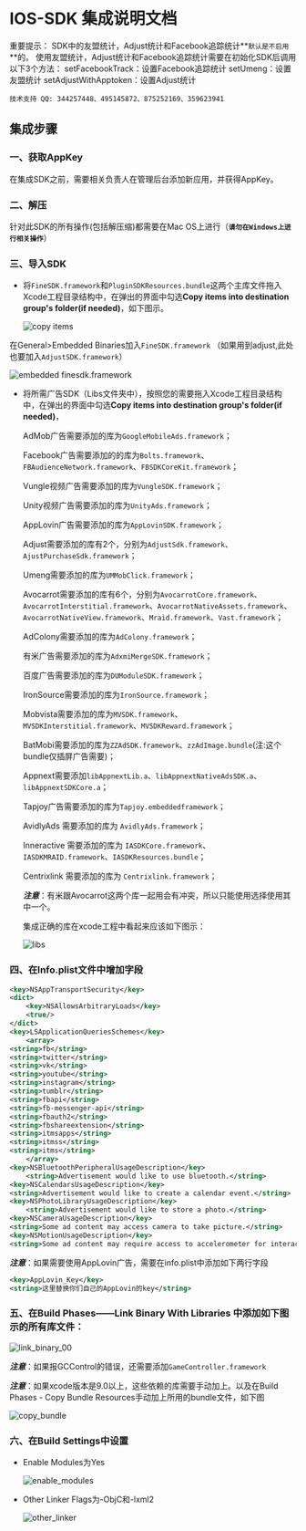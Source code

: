# IOS-SDK 集成说明文档

重要提示：
SDK中的友盟统计，Adjust统计和Facebook追踪统计**`默认是不启用`**的。
使用友盟统计，Adjust统计和Facebook追踪统计需要在初始化SDK后调用以下3个方法：
setFacebookTrack：设置Facebook追踪统计
setUmeng：设置友盟统计
setAdjustWithApptoken：设置Adjust统计

	技术支持 QQ: 344257448、495145872、875252169、359623941

## 集成步骤

### 一、获取AppKey
在集成SDK之前，需要相关负责人在管理后台添加新应用，并获得AppKey。

### 二、解压
针对此SDK的所有操作(包括解压缩)都需要在Mac OS上进行（**`请勿在Windows上进行相关操作`**）

### 三、导入SDK
* 将`FineSDK.framework`和`PluginSDKResources.bundle`这两个主库文件拖入Xcode工程目录结构中，在弹出的界面中勾选**Copy items into destination group's folder(if needed)**，如下图示。
  
  ![copy items](https://coding.net/u/yeahyf/p/SDKGuide_iOS/git/raw/master/doc/doc_pic/copy_items.png)

 在General\>Embedded Binaries加入`FineSDK.framework` （如果用到adjust,此处也要加入`AdjustSDK.framework`）
 
  ![embedded finesdk.framework](https://coding.net/u/yeahyf/p/SDKGuide_iOS/git/raw/master/doc/doc_pic/embedded.jpg)

* 将所需广告SDK（Libs文件夹中），按照您的需要拖入Xcode工程目录结构中，在弹出的界面中勾选**Copy items into destination group's folder(if needed)**，

	AdMob广告需要添加的库为`GoogleMobileAds.framework`；

	Facebook广告需要添加的的库为`Bolts.framework`、`FBAudienceNetwork.framework`、`FBSDKCoreKit.framework`；

	Vungle视频广告需要添加的库为`VungleSDK.framework`；

	Unity视频广告需要添加的库为`UnityAds.framework`；

	AppLovin广告需要添加的库为`AppLovinSDK.framework`；

	Adjust需要添加的库有2个，分别为`AdjustSdk.framework`、`AjustPurchaseSdk.framework`；

	Umeng需要添加的库为`UMMobClick.framework`；

	Avocarrot需要添加的库有6个，分别为`AvocarrotCore.framework`、`AvocarrotInterstitial.framework`、`AvocarrotNativeAssets.framework`、`AvocarrotNativeView.framework`、`Mraid.framework`、`Vast.framework`；

	AdColony需要添加的库为`AdColony.framework`；

	有米广告需要添加的库为`AdxmiMergeSDK.framework`；

	百度广告需要添加的库为`DUModuleSDK.framework`；

	IronSource需要添加的库为`IronSource.framework`；

	Mobvista需要添加的库为`MVSDK.framework`、`MVSDKInterstitial.framework`、`MVSDKReward.framework`；

	BatMobi需要添加的库为`ZZAdSDK.framework`、`zzAdImage.bundle`(注:这个bundle仅插屏广告需要)；

	Appnext需要添加`libAppnextLib.a`、`libAppnextNativeAdsSDK.a`、`libAppnextSDKCore.a`；

	Tapjoy广告需要添加的库为`Tapjoy.embeddedframework`；
	
	AvidlyAds 需要添加的库为 `AvidlyAds.framework`；

	Inneractive 需要添加的库为 `IASDKCore.framework`、 `IASDKMRAID.framework`、`IASDKResources.bundle`；

	Centrixlink 需要添加的库为 `Centrixlink.framework`；

	___注意___：有米跟Avocarrot这两个库一起用会有冲突，所以只能使用选择使用其中一个。

	集成正确的库在xcode工程中看起来应该如下图示：

	![libs](https://coding.net/u/yeahyf/p/SDKGuide_iOS/git/raw/master/doc/doc_pic/libs.png)


### 四、在Info.plist文件中增加字段

```xml
<key>NSAppTransportSecurity</key>
<dict>
    <key>NSAllowsArbitraryLoads</key>
    <true/>
</dict>
<key>LSApplicationQueriesSchemes</key>
    <array>
<string>fb</string>
<string>twitter</string>
<string>vk</string>
<string>youtube</string>
<string>instagram</string>
<string>tumblr</string>
<string>fbapi</string>
<string>fb-messenger-api</string>
<string>fbauth2</string>
<string>fbshareextension</string>
<string>itmsapps</string>
<string>itmss</string>
<string>itms</string>
    </array>
<key>NSBluetoothPeripheralUsageDescription</key>
    <string>Advertisement would like to use bluetooth.</string>
<key>NSCalendarsUsageDescription</key>
<string>Advertisement would like to create a calendar event.</string>
<key>NSPhotoLibraryUsageDescription</key>
    <string>Advertisement would like to store a photo.</string>
<key>NSCameraUsageDescription</key>
<string>Some ad content may access camera to take picture.</string>
<key>NSMotionUsageDescription</key>
<string>Some ad content may require access to accelerometer for interactive ad experience.</string>

```

___注意___：如果需要使用AppLovin广告，需要在info.plist中添加如下两行字段

```xml
<key>AppLovin_Key</key>
<string>这里替换你们自己的AppLovin的key</string>
```

### 五、在Build Phases——Link Binary With Libraries 中添加如下图示的所有库文件：

  ![link_binary_00](https://coding.net/u/yeahyf/p/SDKGuide_iOS/git/raw/master/doc/doc_pic/link_binary.png)

  ___注意___：如果报GCControl的错误，还需要添加`GameController.framework`

  ___注意___：如果xcode版本是9.0以上，这些依赖的库需要手动加上。以及在Build Phases - Copy Bundle Resources手动加上所用的bundle文件，如下图

  ![copy_bundle](https://coding.net/u/yeahyf/p/SDKGuide_iOS/git/raw/master/doc/doc_pic/copy_bundle.png)


### 六、在Build Settings中设置
* Enable Modules为Yes
 
  ![enable_modules](https://coding.net/u/yeahyf/p/SDKGuide_iOS/git/raw/master/doc/doc_pic/enable_modules.png)

* Other Linker Flags为-ObjC和-lxml2
 
  ![other_linker](https://coding.net/u/yeahyf/p/SDKGuide_iOS/git/raw/master/doc/doc_pic/other_linker.png)












